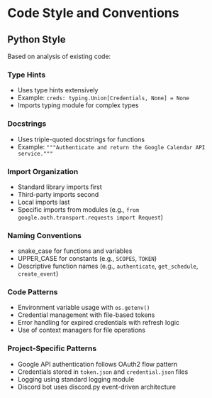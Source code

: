 # Code Style and Conventions

## Python Style
Based on analysis of existing code:

### Type Hints
- Uses type hints extensively
- Example: `creds: typing.Union[Credentials, None] = None`
- Imports typing module for complex types

### Docstrings
- Uses triple-quoted docstrings for functions
- Example: `"""Authenticate and return the Google Calendar API service."""`

### Import Organization
- Standard library imports first
- Third-party imports second
- Local imports last
- Specific imports from modules (e.g., `from google.auth.transport.requests import Request`)

### Naming Conventions
- snake_case for functions and variables
- UPPER_CASE for constants (e.g., `SCOPES`, `TOKEN`)
- Descriptive function names (e.g., `authenticate`, `get_schedule`, `create_event`)

### Code Patterns
- Environment variable usage with `os.getenv()`
- Credential management with file-based tokens
- Error handling for expired credentials with refresh logic
- Use of context managers for file operations

### Project-Specific Patterns
- Google API authentication follows OAuth2 flow pattern
- Credentials stored in `token.json` and `credential.json` files
- Logging using standard logging module
- Discord bot uses discord.py event-driven architecture